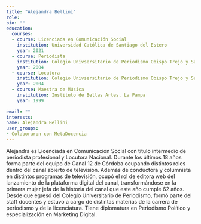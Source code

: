 ```yaml
---
title: "Alejandra Bellini"
role:
bio: ""
education:
  courses:
  - course: Licenciada en Comunicación Social
    institution: Universidad Católica de Santiago del Estero
    year: 2021
  - course: Periodista
    institution: Colegio Univsersitario de Periodismo Obispo Trejo y Sanabria
    year: 2004
  - course: Locutora
    institution: Colegio Univsersitario de Periodismo Obispo Trejo y Sanabria
    year: 2004
  - course: Maestra de Música
    institution: Instituto de Bellas Artes, La Pampa
    year: 1999
    
email: ""
interests:
name: Alejandra Bellini
user_groups:
- Colaboraron con MetaDocencia
---
```


Alejandra es Licenciada en Comunicación Social con título intermedio de periodista profesional y Locutora Nacional. Durante los últimos 18 años forma parte del equipo de Canal 12 de Córdoba ocupando distintos roles dentro del canal abierto de televisión. Además de conductora y columnista en distintos programas de televisión, ocupó el rol de editora web del lanzamiento de la plataforma digital del canal, transformándose en la primera mujer jefa de la historia del canal que este año cumple 62 años.
Desde que egresó del Colegio Universitario de Periodismo, formó parte del staff docentes y estuvo a cargo de distintas materias de la carrera de periodismo y de la licenciatura.
Tiene diplomatura en Periodismo Político y especialización en Marketing Digital.
